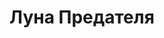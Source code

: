 ---
draft: false
slug: luna-predatelia-be42abcb
title: Луна Предателя
type: books
params:
  bookTitle: Луна Предателя
  tags:
  - adventure
  - fantasy
  - fiction
  - gay
  - high fantasy
  - LGBTQ+
  - male-male romance
  - magic
  - queer
  - romance
  cover: https://images-na.ssl-images-amazon.com/images/S/compressed.photo.goodreads.com/books/1486139033i/34108291.jpg
  isbn: '9785699351282'
  goodreads_link: https://www.goodreads.com/book/show/34108291
  authors:
  - Lynn Flewelling, А. Александрова, Линн Флевелинг, Линн Флевеллинг
  publication_year: '2009'
  publishers:
  - Эксмо; Домино
  page_count: '688'
  short_book_description: И опять, опять приходит Время перемен — время страшных перемен.
    Воины земель Пленимара тянут хищные когти к плодородным землям вдоль Золотого
    пути.
  russian_translation_status: exists
  series: Nightrunner
  languages:
  - Русский
  book_description: И опять, опять приходит Время перемен — время страшных перемен.
    Воины земель Пленимара тянут хищные когти к плодородным землям вдоль Золотого
    пути. Нет, кажется, конца войне; и нет, похоже, силы, способной победить Зло,
    чёрной тенью окутавшее мир, во лжи, предательстве и убийстве черпающее могущество.
    И, значит, вновь настала нужда в искусстве непобедимого воителя Серегила и его
    неразлучного друга — юного Алека, — в искусстве сражаться с Мраком, непобедимым
    силою оружия, в искусстве нанести удар в самое сердце предвечного Зла...
  russian_audioversion: 'no'
---